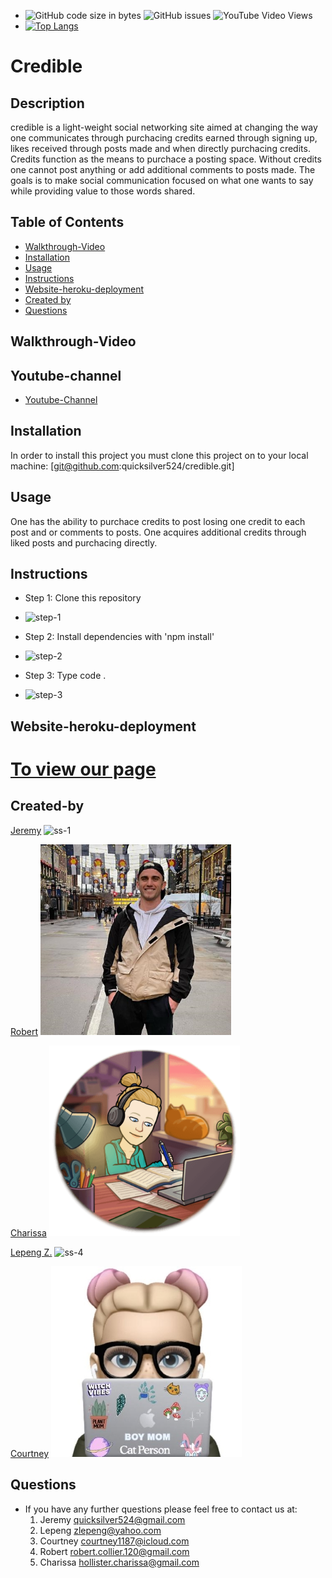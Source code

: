 - ![GitHub code size in bytes](https://img.shields.io/github/languages/code-size/quicksilver524/credible)
  ![GitHub issues](https://img.shields.io/github/issues/quicksilver524/credible)
  ![YouTube Video Views]()
- [![Top Langs](https://github-readme-stats.vercel.app/api/top-langs/?username=quicksilver524)](https://github.com/quicksilver524/credible)

# Credible

## Description

  credible is a light-weight social networking site aimed at changing the way one communicates through purchacing credits earned through signing up, likes received through posts made and when directly purchacing credits. Credits function as the means to purchace a posting space. Without credits one cannot post anything or add additional comments to posts made. The goals is to make social communication focused on what one wants to say while providing value to those words shared. 

## Table of Contents

- [Walkthrough-Video](#Walkthrough-Video)
- [Installation](#installation)
- [Usage](#usage)
- [Instructions](#instructions)
- [Website-heroku-deployment](#Website-heroku-deployment)
- [Created by](#Created-by)
- [Questions](#questions)

## Walkthrough-Video

## Youtube-channel

- [Youtube-Channel]()

## Installation

In order to install this project you must clone this project on to your local machine: [git@github.com:quicksilver524/credible.git]

## Usage

  One has the ability to purchace credits to post losing one credit to each post and or comments to posts. One acquires additional credits through liked posts and purchacing directly.

## Instructions

- Step 1: Clone this repository

* ![step-1](images/step-1.png)

- Step 2: Install dependencies with 'npm install'

* ![step-2](images/step-2.png)

- Step 3: Type code .

* ![step-3](images/step-4.png)

## Website-heroku-deployment

# [To view our page]()

## Created-by

[Jeremy](https://github.com/quicksilver524)
![ss-1](images/ss-1.png)

[Robert](https://https://github.com/robsquaadd)
![ss-2](images/ss-2.png)

[Charissa](https://https://github.com/CharissaHollister)
![ss-3](images/ss-3.png)

[Lepeng Z.](https://github.com/goforward-z)
![ss-4](images/ss-4.png)

[Courtney](https://github.com/courtcoder)
![ss-5](images/ss-5.jpg)

## Questions

- If you have any further questions please feel free to contact us at:
  1. Jeremy [quicksilver524@gmail.com](quicksilver524@gmail.com)
  2. Lepeng [zlepeng@yahoo.com](zlepeng@yahoo.com)
  3. Courtney [courtney1187@icloud.com](courtney1187@icloud.com)
  4. Robert [robert.collier.120@gmail.com](robert.collier.120@gmail.com)
  5. Charissa [hollister.charissa@gmail.com](hollister.charissa@gmail.com)
